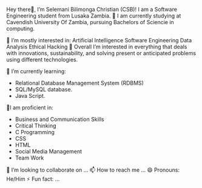 Hey there👋, I’m Selemani Bilimonga Christian (CSB)!
I am a Software Engineering student from Lusaka Zambia.
👩 I am currently studying at Cavendish University Of Zambia, pursuing Bachelors of Sciencie in computing.

👀 I’m mostly interested in:
Artificial Intelligence
Software Engineering
Data Analysis
Ethical Hacking
👀 Overall I’m interested in everything that deals with innovations, sustainability, 
and solving present or anticipated problems using different technologies.

🌱 I’m currently learning:
- Relational Database Management System (RDBMS)
- SQL/MySQL database.
- Java Script.

💪I am proficient in:
- Business and Communication Skills
- Critical Thinking
- C Programming
- CSS
- HTML
- Social Media Management
- Team Work

💞️ I’m looking to collaborate on ...
📫 How to reach me ...
😄 Pronouns: He/Him
⚡ Fun fact: ...
